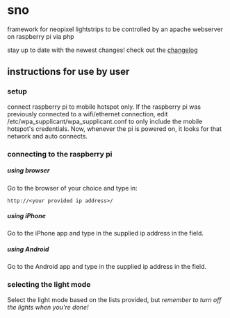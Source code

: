 # sno
framework for neopixel lightstrips to be controlled by an apache webserver on raspberry pi via php

stay up to date with the newest changes! check out the [changelog](CHANGELOG.md)

## instructions for use by user
### setup
connect raspberry pi to mobile hotspot only. If the raspberry pi was previously connected to a wifi/ethernet connection, edit /etc/wpa_supplicant/wpa_supplicant.conf to only include the mobile hotspot's credentials. Now, whenever the pi is powered on, it looks for that network and auto connects.

### connecting to the raspberry pi

##### using browser

Go to the browser of your choice and type in:

```
http://<your provided ip address>/
```

##### using iPhone

Go to the iPhone app and type in the supplied ip address in the field.

##### using Android

Go to the Android app and type in the supplied ip address in the field.

### selecting the light mode

Select the light mode based on the lists provided, but *remember to turn off the lights when you're done!*

